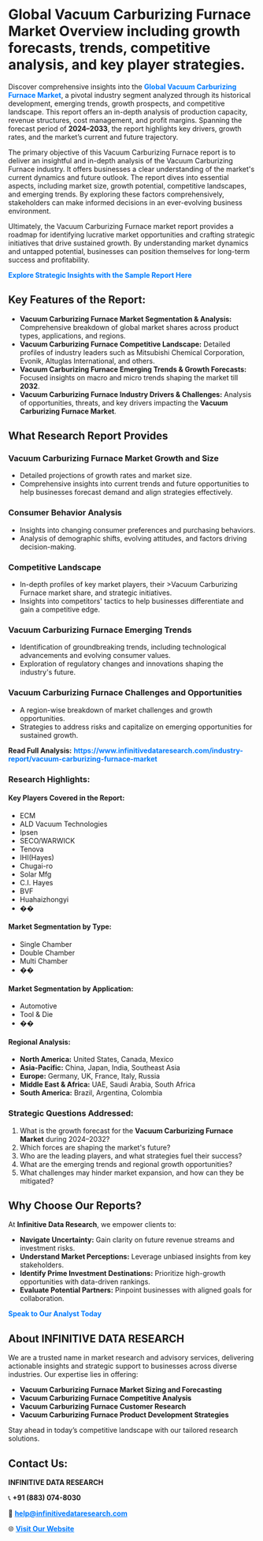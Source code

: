 <h1>Global Vacuum Carburizing Furnace Market Overview including growth forecasts, trends, competitive analysis, and key player strategies.</h1>
<p>
Discover comprehensive insights into the 
<a href="https://www.infinitivedataresearch.com/industry-report/vacuum-carburizing-furnace-market" rel="dofollow" style="color: #007BFF; text-decoration: none;"><strong>Global Vacuum Carburizing Furnace Market</strong></a>, a pivotal industry segment analyzed through its historical development, emerging trends, growth prospects, and competitive landscape. This report offers an in-depth analysis of production capacity, revenue structures, cost management, and profit margins. Spanning the forecast period of <strong>2024–2033</strong>, the report highlights key drivers, growth rates, and the market’s current and future trajectory.
</p>
<p>
The primary objective of this Vacuum Carburizing Furnace report is to deliver an insightful and in-depth analysis of the Vacuum Carburizing Furnace industry. It offers businesses a clear understanding of the market's current dynamics and future outlook. The report dives into essential aspects, including market size, growth potential, competitive landscapes, and emerging trends. By exploring these factors comprehensively, stakeholders can make informed decisions in an ever-evolving business environment.
</p>
<p>
Ultimately, the Vacuum Carburizing Furnace market report provides a roadmap for identifying lucrative market opportunities and crafting strategic initiatives that drive sustained growth. By understanding market dynamics and untapped potential, businesses can position themselves for long-term success and profitability.
</p>
<p>
<a href="https://www.infinitivedataresearch.com/request-sample/reportId=104658" style="color: #007BFF; text-decoration: none;"><strong>Explore Strategic Insights with the Sample Report Here</strong></a>
</p>

<h2>Key Features of the Report:</h2>
<ul>
<li><strong>Vacuum Carburizing Furnace Market Segmentation & Analysis:</strong> Comprehensive breakdown of global market shares across product types, applications, and regions.</li>
<li><strong>Vacuum Carburizing Furnace Competitive Landscape:</strong> Detailed profiles of industry leaders such as Mitsubishi Chemical Corporation, Evonik, Altuglas International, and others.</li>
<li><strong>Vacuum Carburizing Furnace Emerging Trends & Growth Forecasts:</strong> Focused insights on macro and micro trends shaping the market till <strong>2032</strong>.</li>
<li><strong>Vacuum Carburizing Furnace Industry Drivers & Challenges:</strong> Analysis of opportunities, threats, and key drivers impacting the <strong>Vacuum Carburizing Furnace Market</strong>.</li>
</ul>

<h2>What Research Report Provides</h2>
<h3>Vacuum Carburizing Furnace Market Growth and Size</h3>
<ul>
<li>Detailed projections of growth rates and market size.</li>
<li>Comprehensive insights into current trends and future opportunities to help businesses forecast demand and align strategies effectively.</li>
</ul>

<h3>Consumer Behavior Analysis</h3>
<ul>
<li>Insights into changing consumer preferences and purchasing behaviors.</li>
<li>Analysis of demographic shifts, evolving attitudes, and factors driving decision-making.</li>
</ul>

<h3>Competitive Landscape</h3>
<ul>
<li>In-depth profiles of key market players, their >Vacuum Carburizing Furnace market share, and strategic initiatives.</li>
<li>Insights into competitors' tactics to help businesses differentiate and gain a competitive edge.</li>
</ul>

<h3>Vacuum Carburizing Furnace Emerging Trends</h3>
<ul>
<li>Identification of groundbreaking trends, including technological advancements and evolving consumer values.</li>
<li>Exploration of regulatory changes and innovations shaping the industry's future.</li>
</ul>

<h3>Vacuum Carburizing Furnace Challenges and Opportunities</h3>
<ul>
<li>A region-wise breakdown of market challenges and growth opportunities.</li>
<li>Strategies to address risks and capitalize on emerging opportunities for sustained growth.</li>
</ul>
<p><strong>Read Full Analysis:</strong> <a href="https://www.infinitivedataresearch.com/industry-report/vacuum-carburizing-furnace-market" rel="dofollow" style="color: #007BFF; text-decoration: none;"><strong>https://www.infinitivedataresearch.com/industry-report/vacuum-carburizing-furnace-market</strong></a></p>
<h3>Research Highlights:</h3>
<h4>Key Players Covered in the Report:</h4>
<ul><li>ECM</li><li>ALD Vacuum Technologies</li><li>Ipsen</li><li>SECO/WARWICK</li><li>Tenova</li><li>IHI(Hayes)</li><li>Chugai-ro</li><li>Solar Mfg</li><li>C.I. Hayes</li><li>BVF</li><li>Huahaizhongyi</li><li>��</li></ul>
<h4>Market Segmentation by Type:</h4>
<ul><li>Single Chamber</li><li>Double Chamber</li><li>Multi Chamber</li><li>��</li></ul>
<h4>Market Segmentation by Application:</h4>
<ul><li>Automotive</li><li>Tool &amp; Die</li><li>��</li></ul>

<h4>Regional Analysis:</h4>
<ul>
<li><strong>North America:</strong> United States, Canada, Mexico</li>
<li><strong>Asia-Pacific:</strong> China, Japan, India, Southeast Asia</li>
<li><strong>Europe:</strong> Germany, UK, France, Italy, Russia</li>
<li><strong>Middle East & Africa:</strong> UAE, Saudi Arabia, South Africa</li>
<li><strong>South America:</strong> Brazil, Argentina, Colombia</li>
</ul>

<h3>Strategic Questions Addressed:</h3>
<ol>
<li>What is the growth forecast for the <strong>Vacuum Carburizing Furnace Market</strong> during 2024–2032?</li>
<li>Which forces are shaping the market's future?</li>
<li>Who are the leading players, and what strategies fuel their success?</li>
<li>What are the emerging trends and regional growth opportunities?</li>
<li>What challenges may hinder market expansion, and how can they be mitigated?</li>
</ol>

<h2>Why Choose Our Reports?</h2>
<p>At <strong>Infinitive Data Research</strong>, we empower clients to:</p>
<ul>
<li><strong>Navigate Uncertainty:</strong> Gain clarity on future revenue streams and investment risks.</li>
<li><strong>Understand Market Perceptions:</strong> Leverage unbiased insights from key stakeholders.</li>
<li><strong>Identify Prime Investment Destinations:</strong> Prioritize high-growth opportunities with data-driven rankings.</li>
<li><strong>Evaluate Potential Partners:</strong> Pinpoint businesses with aligned goals for collaboration.</li>
</ul>
<p><a href="https://www.infinitivedataresearch.com/industry-report/vacuum-carburizing-furnace-market" rel="dofollow" style="color: #007BFF; text-decoration: none;"><strong>Speak to Our Analyst Today</strong></a></p>

<h2>About INFINITIVE DATA RESEARCH</h2>
<p>We are a trusted name in market research and advisory services, delivering actionable insights and strategic support to businesses across diverse industries. Our expertise lies in offering:</p>
<ul>
<li><strong>Vacuum Carburizing Furnace Market Sizing and Forecasting</strong></li>
<li><strong>Vacuum Carburizing Furnace Competitive Analysis</strong></li>
<li><strong>Vacuum Carburizing Furnace Customer Research</strong></li>
<li><strong>Vacuum Carburizing Furnace Product Development Strategies</strong></li>
</ul>
<p>Stay ahead in today’s competitive landscape with our tailored research solutions.</p>

<h2>Contact Us:</h2>
<p><strong>INFINITIVE DATA RESEARCH</strong></p>
<p>📞 <strong>+91 (883) 074-8030</strong></p>
<p>📧 <strong><a href="mailto:help@infinitivedataresearch.com" style="color: #007BFF;">help@infinitivedataresearch.com</a></strong></p>
<p>🌐 <strong><a href="https://www.infinitivedataresearch.com" rel="dofollow" style="color: #007BFF;">Visit Our Website</a></strong></p>